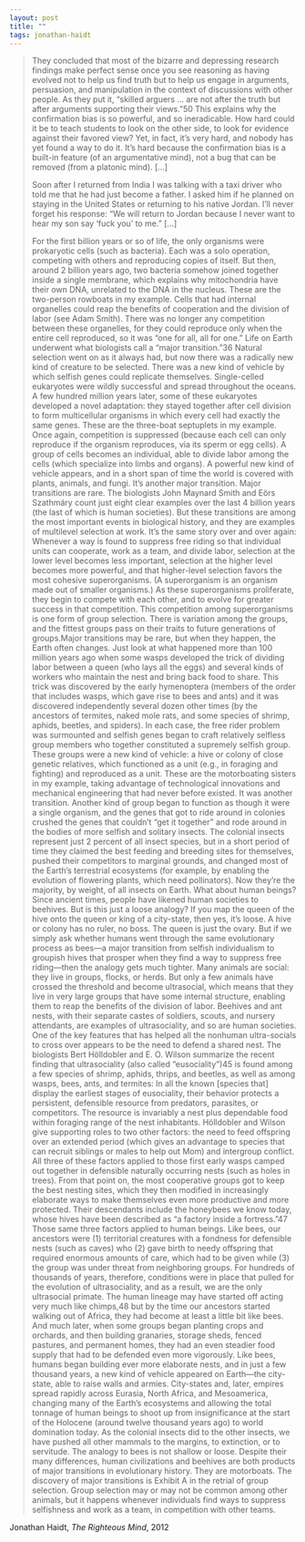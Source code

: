 ```yaml
---
layout: post
title: ""
tags: jonathan-haidt
--- 
```


> They concluded that most of the bizarre and depressing research findings make perfect sense once you see reasoning as having evolved not to help us find truth but to help us engage in arguments, persuasion, and manipulation in the context of discussions with other people. As they put it, “skilled arguers … are not after the truth but after arguments supporting their views.”50 This explains why the confirmation bias is so powerful, and so ineradicable. How hard could it be to teach students to look on the other side, to look for evidence against their favored view? Yet, in fact, it’s very hard, and nobody has yet found a way to do it. It’s hard because the confirmation bias is a built-in feature (of an argumentative mind), not a bug that can be removed (from a platonic mind). [...]
> 
> Soon after I returned from India I was talking with a taxi driver who told me that he had just become a father. I asked him if he planned on staying in the United States or returning to his native Jordan. I’ll never forget his response: “We will return to Jordan because I never want to hear my son say ‘fuck you’ to me.” [...]
> 
> For the first billion years or so of life, the only organisms were prokaryotic cells (such as bacteria). Each was a solo operation, competing with others and reproducing copies of itself. But then, around 2 billion years ago, two bacteria somehow joined together inside a single membrane, which explains why mitochondria have their own DNA, unrelated to the DNA in the nucleus. These are the two-person rowboats in my example. Cells that had internal organelles could reap the benefits of cooperation and the division of labor (see Adam Smith). There was no longer any competition between these organelles, for they could reproduce only when the entire cell reproduced, so it was “one for all, all for one.” Life on Earth underwent what biologists call a “major transition.”36 Natural selection went on as it always had, but now there was a radically new kind of creature to be selected. There was a new kind of vehicle by which selfish genes could replicate themselves. Single-celled eukaryotes were wildly successful and spread throughout the oceans. A few hundred million years later, some of these eukaryotes developed a novel adaptation: they stayed together after cell division to form multicellular organisms in which every cell had exactly the same genes. These are the three-boat septuplets in my example. Once again, competition is suppressed (because each cell can only reproduce if the organism reproduces, via its sperm or egg cells). A group of cells becomes an individual, able to divide labor among the cells (which specialize into limbs and organs). A powerful new kind of vehicle appears, and in a short span of time the world is covered with plants, animals, and fungi. It’s another major transition. Major transitions are rare. The biologists John Maynard Smith and Eörs Szathmáry count just eight clear examples over the last 4 billion years (the last of which is human societies). But these transitions are among the most important events in biological history, and they are examples of multilevel selection at work. It’s the same story over and over again: Whenever a way is found to suppress free riding so that individual units can cooperate, work as a team, and divide labor, selection at the lower level becomes less important, selection at the higher level becomes more powerful, and that higher-level selection favors the most cohesive superorganisms. (A superorganism is an organism made out of smaller organisms.) As these superorganisms proliferate, they begin to compete with each other, and to evolve for greater success in that competition. This competition among superorganisms is one form of group selection. There is variation among the groups, and the fittest groups pass on their traits to future generations of groups.Major transitions may be rare, but when they happen, the Earth often changes. Just look at what happened more than 100 million years ago when some wasps developed the trick of dividing labor between a queen (who lays all the eggs) and several kinds of workers who maintain the nest and bring back food to share. This trick was discovered by the early hymenoptera (members of the order that includes wasps, which gave rise to bees and ants) and it was discovered independently several dozen other times (by the ancestors of termites, naked mole rats, and some species of shrimp, aphids, beetles, and spiders). In each case, the free rider problem was surmounted and selfish genes began to craft relatively selfless group members who together constituted a supremely selfish group. These groups were a new kind of vehicle: a hive or colony of close genetic relatives, which functioned as a unit (e.g., in foraging and fighting) and reproduced as a unit. These are the motorboating sisters in my example, taking advantage of technological innovations and mechanical engineering that had never before existed. It was another transition. Another kind of group began to function as though it were a single organism, and the genes that got to ride around in colonies crushed the genes that couldn’t “get it together” and rode around in the bodies of more selfish and solitary insects. The colonial insects represent just 2 percent of all insect species, but in a short period of time they claimed the best feeding and breeding sites for themselves, pushed their competitors to marginal grounds, and changed most of the Earth’s terrestrial ecosystems (for example, by enabling the evolution of flowering plants, which need pollinators). Now they’re the majority, by weight, of all insects on Earth. What about human beings? Since ancient times, people have likened human societies to beehives. But is this just a loose analogy? If you map the queen of the hive onto the queen or king of a city-state, then yes, it’s loose. A hive or colony has no ruler, no boss. The queen is just the ovary. But if we simply ask whether humans went through the same evolutionary process as bees—a major transition from selfish individualism to groupish hives that prosper when they find a way to suppress free riding—then the analogy gets much tighter. Many animals are social: they live in groups, flocks, or herds. But only a few animals have crossed the threshold and become ultrasocial, which means that they live in very large groups that have some internal structure, enabling them to reap the benefits of the division of labor. Beehives and ant nests, with their separate castes of soldiers, scouts, and nursery attendants, are examples of ultrasociality, and so are human societies. One of the key features that has helped all the nonhuman ultra-socials to cross over appears to be the need to defend a shared nest. The biologists Bert Hölldobler and E. O. Wilson summarize the recent finding that ultrasociality (also called “eusociality”)45 is found among a few species of shrimp, aphids, thrips, and beetles, as well as among wasps, bees, ants, and termites: In all the known [species that] display the earliest stages of eusociality, their behavior protects a persistent, defensible resource from predators, parasites, or competitors. The resource is invariably a nest plus dependable food within foraging range of the nest inhabitants. Hölldobler and Wilson give supporting roles to two other factors: the need to feed offspring over an extended period (which gives an advantage to species that can recruit siblings or males to help out Mom) and intergroup conflict. All three of these factors applied to those first early wasps camped out together in defensible naturally occurring nests (such as holes in trees). From that point on, the most cooperative groups got to keep the best nesting sites, which they then modified in increasingly elaborate ways to make themselves even more productive and more protected. Their descendants include the honeybees we know today, whose hives have been described as “a factory inside a fortress.”47 Those same three factors applied to human beings. Like bees, our ancestors were (1) territorial creatures with a fondness for defensible nests (such as caves) who (2) gave birth to needy offspring that required enormous amounts of care, which had to be given while (3) the group was under threat from neighboring groups. For hundreds of thousands of years, therefore, conditions were in place that pulled for the evolution of ultrasociality, and as a result, we are the only ultrasocial primate. The human lineage may have started off acting very much like chimps,48 but by the time our ancestors started walking out of Africa, they had become at least a little bit like bees. And much later, when some groups began planting crops and orchards, and then building granaries, storage sheds, fenced pastures, and permanent homes, they had an even steadier food supply that had to be defended even more vigorously. Like bees, humans began building ever more elaborate nests, and in just a few thousand years, a new kind of vehicle appeared on Earth—the city-state, able to raise walls and armies. City-states and, later, empires spread rapidly across Eurasia, North Africa, and Mesoamerica, changing many of the Earth’s ecosystems and allowing the total tonnage of human beings to shoot up from insignificance at the start of the Holocene (around twelve thousand years ago) to world domination today. As the colonial insects did to the other insects, we have pushed all other mammals to the margins, to extinction, or to servitude. The analogy to bees is not shallow or loose. Despite their many differences, human civilizations and beehives are both products of major transitions in evolutionary history. They are motorboats. The discovery of major transitions is Exhibit A in the retrial of group selection. Group selection may or may not be common among other animals, but it happens whenever individuals find ways to suppress selfishness and work as a team, in competition with other teams.

Jonathan Haidt, _The Righteous Mind_, 2012